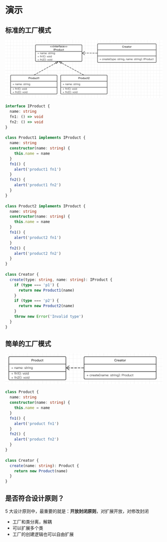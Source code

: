 # 演示

## 标准的工厂模式

![](./img/工厂模式1.png)

```ts
interface IProduct {
  name: string
  fn1: () => void
  fn2: () => void
}

class Product1 implements IProduct {
  name: string
  constructor(name: string) {
    this.name = name
  }
  fn1() {
    alert('product1 fn1')
  }
  fn2() {
    alert('product1 fn2')
  }
}

class Product2 implements IProduct {
  name: string
  constructor(name: string) {
    this.name = name
  }
  fn1() {
    alert('product2 fn1')
  }
  fn2() {
    alert('product2 fn2')
  }
}

class Creator {
  create(type: string, name: string): IProduct {
    if (type === 'p1') {
      return new Product1(name)
    }
    if (type === 'p2') {
      return new Product2(name)
    }
    throw new Error('Invalid type')
  }
}
```

## 简单的工厂模式

![](./img/工厂模式2.png)

```ts
class Product {
  name: string
  constructor(name: string) {
    this.name = name
  }
  fn1() {
    alert('product fn1')
  }
  fn2() {
    alert('product fn2')
  }
}

class Creator {
  create(name: string): Product {
    return new Product(name)
  }
}
```

## 是否符合设计原则？

5 大设计原则中，最重要的就是：**开放封闭原则**，对扩展开放，对修改封闭

- 工厂和类分离，解耦
- 可以扩展多个类
- 工厂的创建逻辑也可以自由扩展
